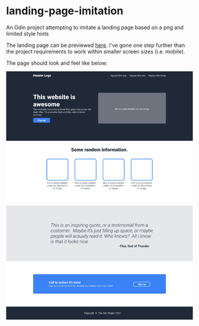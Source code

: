 # landing-page-imitation

An Odin project attempting to imitate a landing page based on a png and limited style hints

The landing page can be previewed [here](https://vwainman.github.io/landing-page-imitation/).
I've gone one step further than the project requirements to work within smaller screen sizes (i.e. mobile).

The page should look and feel like below:

![landingpage](references/landing_page.png)
